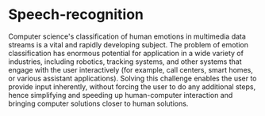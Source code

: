 # Speech-recognition

Computer science's classification of human emotions in multimedia data streams is a vital and rapidly developing subject. 
The problem of emotion classification has enormous potential for application in a wide variety of industries, including robotics, tracking systems, and 
other systems that engage with the user interactively (for example, call centers, smart homes, or various assistant applications). 
Solving this challenge enables the user to provide input inherently, without forcing the user to do any additional steps, hence simplifying
and speeding up human-computer interaction and bringing computer solutions closer to human solutions.
